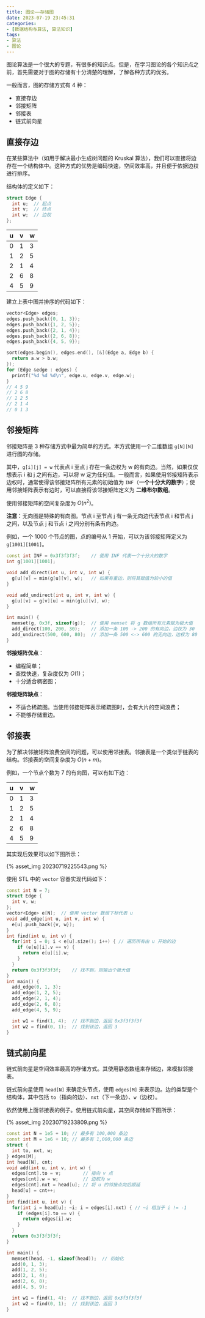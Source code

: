 ```yaml
---
title: 图论——存储图
date: 2023-07-19 23:45:31
categories:
- [数据结构与算法, 算法知识]
tags:
- 算法
- 图论
---
```

图论算法是一个很大的专题，有很多的知识点。但是，在学习图论的各个知识点之前，首先需要对于图的存储有十分清楚的理解，了解各种方式的优劣。

<!-- more -->

一般而言，图的存储方式有 4 种：

- 直接存边
- 邻接矩阵
- 邻接表
- 链式前向星

## 直接存边

在某些算法中（如用于解决最小生成树问题的 Kruskal 算法），我们可以直接将边存在一个结构体中。这种方式的优势是编码快速，空间效率高，并且便于依据边权进行排序。

结构体的定义如下：

```cpp
struct Edge {
  int u;  // 起点
  int v;  // 终点
  int w;  // 边权
};
```

| u | v | w |
|---|---|---|
| 0 | 1 | 3 |
| 1 | 2 | 5 |
| 2 | 1 | 4 |
| 2 | 6 | 8 |
| 4 | 5 | 9 |

建立上表中图并排序的代码如下：

```cpp
vector<Edge> edges;
edges.push_back({0, 1, 3});
edges.push_back({1, 2, 5});
edges.push_back({2, 1, 4});
edges.push_back({2, 6, 8});
edges.push_back({4, 5, 9});

sort(edges.begin(), edges.end(), [&](Edge a, Edge b) {
  return a.w > b.w;
});
for (Edge &edge : edges) {
  printf("%d %d %d\n", edge.u, edge.v, edge.w);
}
// 4 5 9
// 2 6 8
// 1 2 5
// 2 1 4
// 0 1 3
```

## 邻接矩阵

邻接矩阵是 3 种存储方式中最为简单的方式。本方式使用一个二维数组 `g[N][N]` 进行图的存储。

其中，`g[i][j] = w` 代表点 i 至点 j 存在一条边权为 w 的有向边。当然，如果仅仅想表示 i 和 j 之间有边，可以将 w 定为任何值。一般而言，如果使用邻接矩阵表示边权时，通常使得该邻接矩阵所有元素的初始值为 `INF`（**一个十分大的数字**）；使用邻接矩阵表示有边时，可以直接将该邻接矩阵定义为 **二维布尔数组**。

使用邻接矩阵的空间复杂度为 $O(n^2)$。

**注意**：无向图是特殊的有向图。节点 i 至节点 j 有一条无向边代表节点 i 和节点 j 之间，以及节点 j 和节点 i 之间分别有条有向边。

例如，一个 1000 个节点的图，点的编号从 1 开始，可以为该邻接矩阵定义为 `g[1001][1001]`。

```cpp
const int INF = 0x3f3f3f3f;    // 使用 INF 代表一个十分大的数字
int g[1001][1001];

void add_direct(int u, int v, int w) {
  g[u][v] = min(g[u][v], w);   // 如果有重边，则将其赋值为较小的值
}

void add_undirect(int u, int v, int w) {
  g[u][v] = g[v][u] = min(g[u][v], w);
}

int main() {
  memset(g, 0x3f, sizeof(g));  // 使用 memset 将 g 数组所有元素赋为极大值
  add_direct(100, 200, 30);    // 添加一条 100 -> 200 的有向边，边权为 30
  add_undirect(500, 600, 80);  // 添加一条 500 <-> 600 的无向边，边权为 80
}
```

**邻接矩阵优点**：

- 编程简单；
- 查找快速，复杂度仅为 $O(1)$；
- 十分适合稠密图；

**邻接矩阵缺点**：

- 不适合稀疏图。当使用邻接矩阵表示稀疏图时，会有大片的空间浪费；
- 不能够存储重边。

## 邻接表

为了解决邻接矩阵浪费空间的问题，可以使用邻接表。邻接表是一个类似于链表的结构。邻接表的空间复杂度为 $O(n+m)$。

例如，一个节点个数为 7 的有向图，可以有如下边：

| u | v | w |
|---|---|---|
| 0 | 1 | 3 |
| 1 | 2 | 5 |
| 2 | 1 | 4 |
| 2 | 6 | 8 |
| 4 | 5 | 9 |

其实现后效果可以如下图所示：

{% asset_img 20230719225543.png %}

使用 STL 中的 `vector` 容器实现代码如下：

```cpp
const int N = 7;
struct Edge {
  int v, w;
};
vector<Edge> e[N];  // 使用 vector 数组下标代表 u
void add_edge(int u, int v, int w) {
  e[u].push_back({v, w});
}
int find(int u, int v) {
  for(int i = 0; i < e[u].size(); i++) { // 遍历所有由 u 开始的边
    if (e[u][i].v == v) {
      return e[u][i].w;
    }
  }
  return 0x3f3f3f3f;    // 找不到，则输出个极大值
}
int main() {
  add_edge(0, 1, 3);
  add_edge(1, 2, 5);
  add_edge(2, 1, 4);
  add_edge(2, 6, 8);
  add_edge(4, 5, 9);

  int w1 = find(1, 4);  // 找不到边，返回 0x3f3f3f3f
  int w2 = find(0, 1);  // 找到该边，返回 3
}
```

## 链式前向星

链式前向星是空间效率最高的存储方式。其使用静态数组来存储边，来模拟邻接表。

链式前向星使用 `head[N]` 来确定头节点，使用 `edges[M]` 来表示边。边的类型是个结构体，其中包括 `to`（指向的边）、`nxt`（下一条边）、`w`（边权）。

依然使用上面邻接表的例子。使用链式前向星，其空间存储如下图所示：

{% asset_img 20230719233809.png %}

```cpp
const int N = 1e5 + 10; // 最多有 100,000 条边
const int M = 1e6 + 10; // 最多有 1,000,000 条边
struct {
  int to, nxt, w;
} edges[M];
int head[N], cnt;
void add(int u, int v, int w) {
  edges[cnt].to = v;        // 指向 v 点
  edges[cnt].w = w;         // 边权为 w
  edges[cnt].nxt = head[u]; // 将 u 的邻接点向后顺延
  head[u] = cnt++;
}
int find(int u, int v) {
  for(int i = head[u]; ~i; i = edges[i].nxt) { // ~i 相当于 i != -1
    if (edges[i].to == v) {
      return edges[i].w;
    }
  }
  return 0x3f3f3f3f;
}

int main() {
  memset(head, -1, sizeof(head));  // 初始化
  add(0, 1, 3);
  add(1, 2, 5);
  add(2, 1, 4);
  add(2, 6, 8);
  add(4, 5, 9);

  int w1 = find(1, 4);  // 找不到边，返回 0x3f3f3f3f
  int w2 = find(0, 1);  // 找到该边，返回 3
}
```

